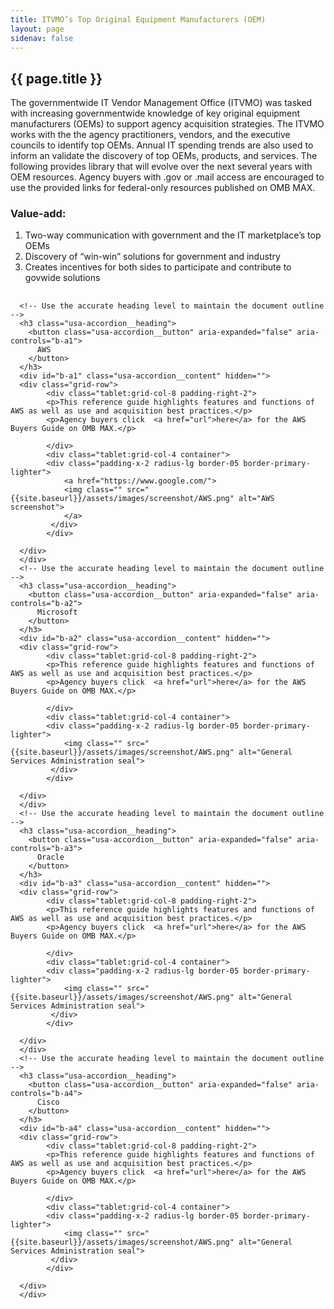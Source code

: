 ```yaml
---
title: ITVMO’s Top Original Equipment Manufacturers (OEM)
layout: page
sidenav: false
---
```


<section class="grid-container border-bottom border-gray-30 padding-left-0 padding-right-1">
<h1 class="margin-top-0">{{ page.title }}</h1>

<!-- <h2>Overview</h2> -->

<div class="margin-bottom-2">

<p>The governmentwide IT Vendor Management Office (ITVMO) was tasked with increasing governmentwide knowledge of key original equipment manufacturers (OEMs) to support agency acquisition strategies. The ITVMO works with the the agency practitioners, vendors, and the executive councils to identify  top OEMs. Annual IT spending trends are also used to inform an validate the discovery of top OEMs, products, and services. The following provides library that will evolve over the next several years with OEM resources. Agency buyers with .gov or .mail access are encouraged to use the provided links for federal-only resources published on OMB MAX.</p>

<h3>
Value-add:
</h3>
<ol type="1">
  <li>Two-way communication with government and the IT marketplace’s top OEMs</li>
  <li>Discovery of “win-win” solutions for government and industry</li>
  <li>Creates incentives for both sides to participate and contribute to govwide solutions</li>
</ol>
</div>  
</section>

<div class="usa-accordion">
<h2></h2>

      <!-- Use the accurate heading level to maintain the document outline -->
      <h3 class="usa-accordion__heading">
        <button class="usa-accordion__button" aria-expanded="false" aria-controls="b-a1">
          AWS
        </button>
      </h3>
      <div id="b-a1" class="usa-accordion__content" hidden="">
      <div class="grid-row">
            <div class="tablet:grid-col-8 padding-right-2">
            <p>This reference guide highlights features and functions of AWS as well as use and acquisition best practices.</p>
            <p>Agency buyers click  <a href="url">here</a> for the AWS Buyers Guide on OMB MAX.</p>

            </div>
            <div class="tablet:grid-col-4 container">
            <div class="padding-x-2 radius-lg border-05 border-primary-lighter">
                <a href="https://www.google.com/">
                <img class="" src="{{site.baseurl}}/assets/images/screenshot/AWS.png" alt="AWS screenshot">
                </a> 
             </div>
            </div>

      </div>
      </div>
      <!-- Use the accurate heading level to maintain the document outline -->
      <h3 class="usa-accordion__heading">
        <button class="usa-accordion__button" aria-expanded="false" aria-controls="b-a2">
          Microsoft
        </button>
      </h3>
      <div id="b-a2" class="usa-accordion__content" hidden="">
      <div class="grid-row">
            <div class="tablet:grid-col-8 padding-right-2">
            <p>This reference guide highlights features and functions of AWS as well as use and acquisition best practices.</p>
            <p>Agency buyers click  <a href="url">here</a> for the AWS Buyers Guide on OMB MAX.</p>

            </div>
            <div class="tablet:grid-col-4 container">
            <div class="padding-x-2 radius-lg border-05 border-primary-lighter">
                <img class="" src="{{site.baseurl}}/assets/images/screenshot/AWS.png" alt="General Services Administration seal">
             </div>
            </div>

      </div>
      </div>
      <!-- Use the accurate heading level to maintain the document outline -->
      <h3 class="usa-accordion__heading">
        <button class="usa-accordion__button" aria-expanded="false" aria-controls="b-a3">
          Oracle
        </button>
      </h3>
      <div id="b-a3" class="usa-accordion__content" hidden="">
      <div class="grid-row">
            <div class="tablet:grid-col-8 padding-right-2">
            <p>This reference guide highlights features and functions of AWS as well as use and acquisition best practices.</p>
            <p>Agency buyers click  <a href="url">here</a> for the AWS Buyers Guide on OMB MAX.</p>

            </div>
            <div class="tablet:grid-col-4 container">
            <div class="padding-x-2 radius-lg border-05 border-primary-lighter">
                <img class="" src="{{site.baseurl}}/assets/images/screenshot/AWS.png" alt="General Services Administration seal">
             </div>
            </div>

      </div>
      </div>
      <!-- Use the accurate heading level to maintain the document outline -->
      <h3 class="usa-accordion__heading">
        <button class="usa-accordion__button" aria-expanded="false" aria-controls="b-a4">
          Cisco
        </button>
      </h3>
      <div id="b-a4" class="usa-accordion__content" hidden="">
      <div class="grid-row">
            <div class="tablet:grid-col-8 padding-right-2">
            <p>This reference guide highlights features and functions of AWS as well as use and acquisition best practices.</p>
            <p>Agency buyers click  <a href="url">here</a> for the AWS Buyers Guide on OMB MAX.</p>

            </div>
            <div class="tablet:grid-col-4 container">
            <div class="padding-x-2 radius-lg border-05 border-primary-lighter">
                <img class="" src="{{site.baseurl}}/assets/images/screenshot/AWS.png" alt="General Services Administration seal">
             </div>
            </div>

      </div>
      </div>

<!-- 
            <h3 class="usa-accordion__heading">
        <button class="usa-accordion__button" aria-expanded="false" aria-controls="b-a3">
          Negotiate
        </button>
      </h3>
      <div id="b-a3" class="usa-accordion__content" hidden=""> -->





</div>